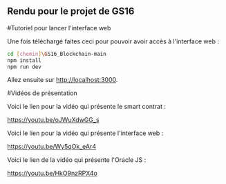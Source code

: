 ## Rendu pour le projet de GS16
#Tutoriel pour lancer l'interface web

Une fois téléchargé faites ceci pour pouvoir avoir accès à l'interface web :

```bash
cd [chemin]\GS16_Blockchain-main
npm install
npm run dev
```

Allez ensuite sur [http://localhost:3000](http://localhost:3000).

#Vidéos de présentation

Voici le lien pour la vidéo qui présente le smart contrat :

https://youtu.be/oJWuXdwGG_s

Voici le lien pour la vidéo qui présente l'interface web :

https://youtu.be/Wy5qOk_eAr4

Voici le lien de la vidéo qui présente l'Oracle JS :

https://youtu.be/HkO9nzRPX4o
